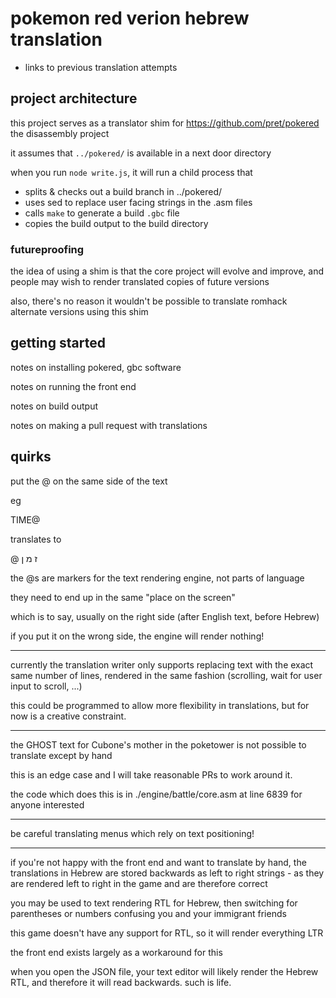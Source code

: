 # pokemon red verion hebrew translation

- links to previous translation attempts

## project architecture

this project serves as a translator shim for https://github.com/pret/pokered the disassembly project

it assumes that `../pokered/` is available in a next door directory

when you run `node write.js`, it will run a child process that

 - splits & checks out a build branch in ../pokered/
 - uses sed to replace user facing strings in the .asm files
 - calls `make` to generate a build `.gbc` file
 - copies the build output to the build directory

### futureproofing

the idea of using a shim is that the core project will evolve and improve, and people may wish to render translated copies of future versions

also, there's no reason it wouldn't be possible to translate romhack alternate versions using this shim




## getting started

notes on installing pokered, gbc software

notes on running the front end

notes on build output

notes on making a pull request with translations


## quirks

put the @ on the same side of the text

eg

TIME@

translates to

@
ז
מ
ן

the @s are markers for the text rendering engine, not parts of language

they need to end up in the same "place on the screen"

which is to say, usually on the right side (after English text, before Hebrew)

if you put it on the wrong side, the engine will render nothing!

---

currently the translation writer only supports replacing text with the exact same number of lines, rendered in the same fashion (scrolling, wait for user input to scroll, ...)

this could be programmed to allow more flexibility in translations, but for now is a creative constraint.

---

the GHOST text for Cubone's mother in the poketower is not possible to translate except by hand

this is an edge case and I will take reasonable PRs to work around it.

the code which does this is in ./engine/battle/core.asm at line 6839 for anyone interested

---

be careful translating menus which rely on text positioning!

---

if you're not happy with the front end and want to translate by hand, the translations in Hebrew are stored backwards as left to right strings - as they are rendered left to right in the game and are therefore correct

you may be used to text rendering RTL for Hebrew, then switching for parentheses or numbers confusing you and your immigrant friends

this game doesn't have any support for RTL, so it will render everything LTR

the front end exists largely as a workaround for this

when you open the JSON file, your text editor will likely render the Hebrew RTL, and therefore it will read backwards. such is life.

